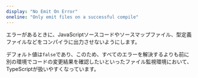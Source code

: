 ```yaml
---
display: "No Emit On Error"
oneline: "Only emit files on a successful compile"
---
```


エラーがあるときに、JavaScriptソースコードやソースマップファイル、型定義ファイルなどをコンパイラに出力させないようにします。

デフォルト値は`false`であり、このため、すべてのエラーを解決するよりも前に別の環境でコードの変更結果を確認したいといったファイル監視環境において、TypeScriptが扱いやすくなっています。
